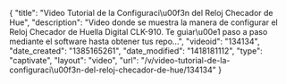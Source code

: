 {
    "title": "Video Tutorial de la Configuraci\u00f3n del Reloj Checador de Hue",
    "description": "Video donde se muestra la manera de configurar el Reloj Checador de Huella Digital CLK-910. Te guiar\u00e1 paso a paso mediante el software hasta obtener tus repo...",
    "videoid": "134134",
    "date_created": "1385165261",
    "date_modified": "1418181112",
    "type": "captivate",
    "layout": "video",
    "url": "\/v\/video-tutorial-de-la-configuraci\u00f3n-del-reloj-checador-de-hue\/134134"
}